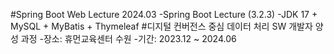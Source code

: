 #Spring Boot Web Lecture 2024.03
-Spring Boot Lecture (3.2.3)
-JDK 17 + MySQL + MyBatis + Thymeleaf
#디지털 컨버전스 중심 데이터 처리 SW 개발자 양성 과정
-장소: 휴먼교육센터 수원
-기간: 2023.12 ~ 2024.06
